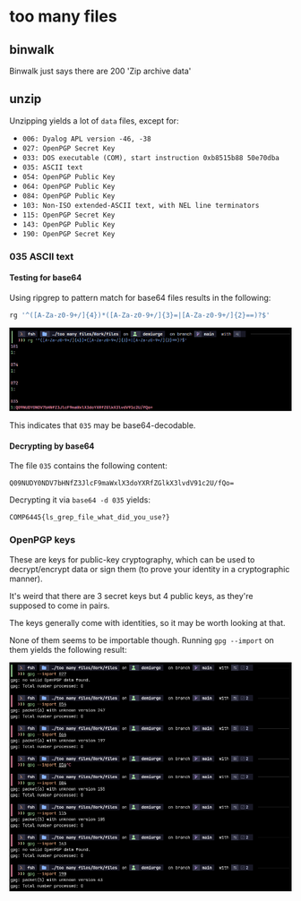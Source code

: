 # too many files


## binwalk


Binwalk just says there are 200 'Zip archive data'

## unzip


Unzipping yields a lot of `data` files, except for:

- `006: Dyalog APL version -46, -38`
- `027: OpenPGP Secret Key`
- `033: DOS executable (COM), start instruction 0xb8515b88 50e70dba`
- `035: ASCII text`
- `054: OpenPGP Public Key`
- `064: OpenPGP Public Key`
- `084: OpenPGP Public Key`
- `103: Non-ISO extended-ASCII text, with NEL line terminators`
- `115: OpenPGP Secret Key`
- `143: OpenPGP Public Key`
- `190: OpenPGP Secret Key`

### 035 ASCII text

#### Testing for base64

Using ripgrep to pattern match for base64 files results in the following:

```bash
rg '^([A-Za-z0-9+/]{4})*([A-Za-z0-9+/]{3}=|[A-Za-z0-9+/]{2}==)?$'
```

![Base64 test result](./assets/base64_test.png)

This indicates that `035` may be base64-decodable.

#### Decrypting by base64
The file `035` contains the following content:

```
Q09NUDY0NDV7bHNfZ3JlcF9maWxlX3doYXRfZGlkX3lvdV91c2U/fQo=
```

Decrypting it via `base64 -d 035` yields:

```
COMP6445{ls_grep_file_what_did_you_use?}
```

### OpenPGP keys


These are keys for public-key cryptography, which can be used to decrypt/encrypt data or sign them (to prove your identity in a cryptographic manner).

It's weird that there are 3 secret keys but 4 public keys, as they're supposed to come in pairs.

The keys generally come with identities, so it may be worth looking at that.

None of them seems to be importable though. Running `gpg --import` on them yields the following result:

![Results of the attempt to import the PGP keys](./assets/gpg_import_failure.png)
